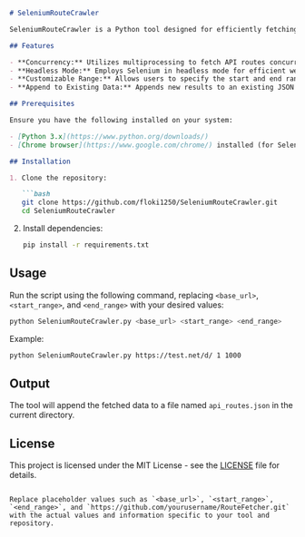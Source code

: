 ```markdown
# SeleniumRouteCrawler

SeleniumRouteCrawler is a Python tool designed for efficiently fetching API routes and their corresponding titles concurrently. This tool is built with the goal of providing a quick and parallelized approach to exploring and collecting information about API endpoints.

## Features

- **Concurrency:** Utilizes multiprocessing to fetch API routes concurrently, taking advantage of multi-core processors.
- **Headless Mode:** Employs Selenium in headless mode for efficient web page interaction during route fetching.
- **Customizable Range:** Allows users to specify the start and end range of API routes to fetch, providing flexibility in exploration.
- **Append to Existing Data:** Appends new results to an existing JSON file if it already exists, enabling cumulative data collection.

## Prerequisites

Ensure you have the following installed on your system:

- [Python 3.x](https://www.python.org/downloads/)
- [Chrome browser](https://www.google.com/chrome/) installed (for Selenium interaction)

## Installation

1. Clone the repository:

   ```bash
   git clone https://github.com/floki1250/SeleniumRouteCrawler.git
   cd SeleniumRouteCrawler
   ```

2. Install dependencies:

   ```bash
   pip install -r requirements.txt
   ```

## Usage

Run the script using the following command, replacing `<base_url>`, `<start_range>`, and `<end_range>` with your desired values:

```bash
python SeleniumRouteCrawler.py <base_url> <start_range> <end_range>
```

Example:

```bash
python SeleniumRouteCrawler.py https://test.net/d/ 1 1000
```

## Output

The tool will append the fetched data to a file named `api_routes.json` in the current directory.

## License

This project is licensed under the MIT License - see the [LICENSE](LICENSE) file for details.
```

Replace placeholder values such as `<base_url>`, `<start_range>`, `<end_range>`, and `https://github.com/yourusername/RouteFetcher.git` with the actual values and information specific to your tool and repository.

